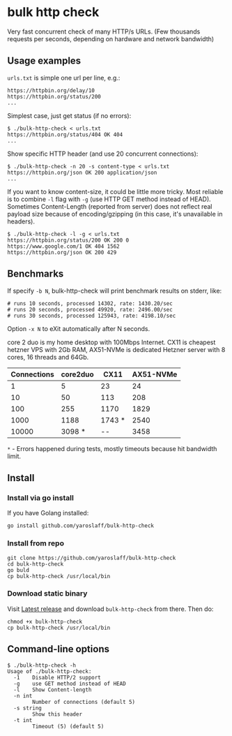 # bulk http check

Very fast concurrent check of many HTTP/s URLs. (Few thousands requests per seconds, depending on hardware and network bandwidth)

## Usage examples
`urls.txt` is simple one url per line, e.g.:
~~~
https://httpbin.org/delay/10
https://httpbin.org/status/200
...
~~~

Simplest case, just get status (if no errors):
```shell
$ ./bulk-http-check < urls.txt 
https://httpbin.org/status/404 OK 404
...
```

Show specific HTTP header (and use 20 concurrent connections):
```
$ ./bulk-http-check -n 20 -s content-type < urls.txt 
https://httpbin.org/json OK 200 application/json
... 
```

If you want to know content-size, it could be little more tricky. Most reliable is to combine `-l` flag with `-g` (use HTTP GET method instead of HEAD). Sometimes Content-Length (reported from server) does not reflect real payload size because of encoding/gzipping (in this case, it's unavailable in headers).

```
$ ./bulk-http-check -l -g < urls.txt 
https://httpbin.org/status/200 OK 200 0
https://www.google.com/1 OK 404 1562
https://httpbin.org/json OK 200 429
```

## Benchmarks
If specify `-b N`, bulk-http-check will print benchmark results on stderr, like:
~~~
# runs 10 seconds, processed 14302, rate: 1430.20/sec
# runs 20 seconds, processed 49920, rate: 2496.00/sec
# runs 30 seconds, processed 125943, rate: 4198.10/sec
~~~

Option `-x N` to eXit automatically after N seconds.

core 2 duo is my home desktop with 100Mbps Internet. CX11 is cheapest hetzner VPS with 2Gb RAM, AX51-NVMe is dedicated Hetzner server with 8 cores, 16 threads and 64Gb.


| Connections  | core2duo    | CX11 |  AX51-NVMe |
|---           |---          |---   |---         |
| 1            | 5           | 23   |         24 |
| 10           | 50          |113   |        208 |
| 100          | 255         |1170  |       1829 |
| 1000         | 1188        |1743 *|       2540 |
| 10000        | 3098 *      |--    |       3458 |

`*` - Errors happened during tests, mostly timeouts because hit bandwidth limit.

## Install

### Install via go install
If you have Golang installed:
~~~
go install github.com/yaroslaff/bulk-http-check
~~~

### Install from repo
~~~
git clone https://github.com/yaroslaff/bulk-http-check
cd bulk-http-check
go buld
cp bulk-http-check /usr/local/bin
~~~

### Download static binary 
Visit [Latest release](https://github.com/yaroslaff/bulk-http-check/releases/latest) and download `bulk-http-check` from there.
Then do:
~~~
chmod +x bulk-http-check
cp bulk-http-check /usr/local/bin
~~~



## Command-line options

```
$ ./bulk-http-check -h
Usage of ./bulk-http-check:
  -1	Disable HTTP/2 support
  -g	use GET method instead of HEAD
  -l	Show Content-length
  -n int
    	Number of connections (default 5)
  -s string
    	Show this header
  -t int
    	Timeout (5) (default 5)
```


